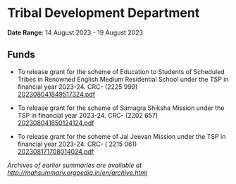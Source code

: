 # Tribal Development Department

**Date Range**: 14 August 2023 - 19 August 2023


## Funds
- To release grant for the scheme of Education to Students of Scheduled Tribes in Renowned English Medium Residential School under the TSP in financial year 2023-24. CRC- (2225 999)\
  [202308041849517324.pdf](https://gr.maharashtra.gov.in/Site/Upload/Government%20Resolutions/English/202308041849517324.pdf)

- To release grant for the scheme of Samagra Shiksha Mission under the TSP in financial year 2023-24. CRC- (2202 657)\
  [202308041850124124.pdf](https://gr.maharashtra.gov.in/Site/Upload/Government%20Resolutions/English/202308041850124124.pdf)

- To release grant for the scheme of Jal Jeevan Mission under the TSP in financial year 2023-24. CRC- ( 2215 061)\
  [202308171708014024.pdf](https://gr.maharashtra.gov.in/Site/Upload/Government%20Resolutions/English/202308171708014024.pdf)


*Archives of earlier summaries are available at http://mahsummary.orgpedia.in/en/archive.html*